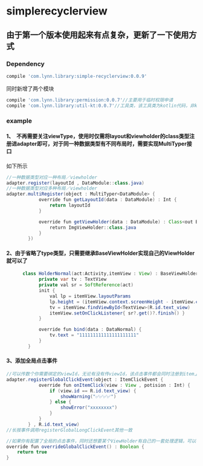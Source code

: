 # simplerecyclerview
## 由于第一个版本使用起来有点复杂，更新了一下使用方式

### Dependency
```gradle
compile 'com.lynn.library:simple-recyclerview:0.0.9'
```

同时新增了两个模块
```gradle
compile 'com.lynn.library:permission:0.0.7'//主要用于临时权限申请
compile 'com.lynn.library:util-kt:0.0.7'//工具类，该工具类为kotlin代码，非kotlin代码无法使用
```

### example
#### 1、  不再需要关注viewType，使用时仅需将layout和viewholder的class类型注册进adapter即可，对于同一种数据类型有不同布局时，需要实现MultiTyper接口
如下所示
```Java
//一种数据类型对应一种布局／viewholder
adapter.register(layoutId , DataModule::class.java)
//一种数据类型对应多种布局／viewholder
adapter.multiRegister(object : MultiTyper<DataModule> {
            override fun getLayoutId(data : DataModule) : Int {
                return layoutId
            }

            override fun getViewHolder(data : DataModule) : Class<out BaseViewHolder<DataModule>> {
                return ImgViewHolder::class.java
            }
        })
```

#### 2、由于省略了type类型，只需要继承BaseViewHolder实现自己的ViewHolder就可以了
```Java
      class HolderNormal(act:Activity,itemView : View) : BaseViewHolder<DataNormal>(itemView) {
            private var tv : TextView
            private val sr = SoftReference(act)
            init {
                val lp = itemView.layoutParams
                lp.height = (itemView.context.screenHeight - itemView.context.statusBarHeight) / 3
                tv = itemView.findViewById<TextView>(R.id.text_view)
                itemView.setOnClickListener{ sr?.get()?.finish() }
            }

            override fun bind(data : DataNormal) {
                tv.text = "111111111111111111111"
            }
        }
```
#### 3、添加全局点击事件
```Java
//可以传数个你需要绑定的viewId，无论有没有传viewId，该点击事件都会同时注册到item上
adapter.registerGlobalClickEvent(object : ItemClickEvent {
            override fun onItemClick(view : View , potision : Int) {
                if (view.id == R.id.text_view) {
                    showWarning("✅✅✅✅")
                } else {
                    showError("xxxxxxxx")
                }
            }
        } , R.id.text_view)
//长按事件调用registerGlobalLongClickEvent其他一致

//如果你有配置了全局的点击事件，同时还想要某个ViewHolder有自己的一套处理逻辑，可以在viewholder里单独设置点击事件，同时重写overrideGlobalClickEvent方法，返回true即可
override fun overrideGlobalClickEvent() : Boolean {
    return true
}
```




